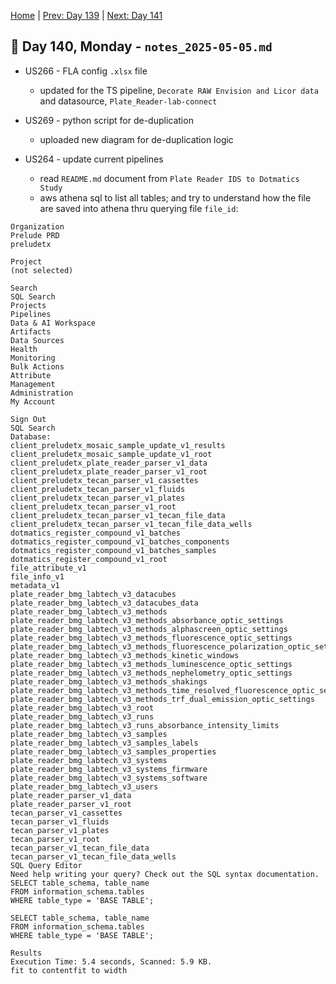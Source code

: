 [Home](../../main.md) | [Prev: Day 139](notes_2025-05-02.md) | [Next: Day 141](./notes_2025-05-06.md)

## 📝 Day 140, Monday - `notes_2025-05-05.md`

- US266 - FLA config `.xlsx` file
    * updated for the TS pipeline, `Decorate RAW Envision and Licor data` and datasource, `Plate_Reader-lab-connect`

- US269 - python script for de-duplication
    * uploaded new diagram for de-duplication logic

- US264 - update current pipelines
    * read `README.md` document from `Plate Reader IDS to Dotmatics Study`
    * aws athena sql to list all tables; and try to understand how the file are saved into athena thru querying file `file_id`:

```
Organization
Prelude PRD
preludetx

Project
(not selected)

Search
SQL Search
Projects
Pipelines
Data & AI Workspace
Artifacts
Data Sources
Health
Monitoring
Bulk Actions
Attribute
Management
Administration
My Account

Sign Out
SQL Search
Database:
client_preludetx_mosaic_sample_update_v1_results
client_preludetx_mosaic_sample_update_v1_root
client_preludetx_plate_reader_parser_v1_data
client_preludetx_plate_reader_parser_v1_root
client_preludetx_tecan_parser_v1_cassettes
client_preludetx_tecan_parser_v1_fluids
client_preludetx_tecan_parser_v1_plates
client_preludetx_tecan_parser_v1_root
client_preludetx_tecan_parser_v1_tecan_file_data
client_preludetx_tecan_parser_v1_tecan_file_data_wells
dotmatics_register_compound_v1_batches
dotmatics_register_compound_v1_batches_components
dotmatics_register_compound_v1_batches_samples
dotmatics_register_compound_v1_root
file_attribute_v1
file_info_v1
metadata_v1
plate_reader_bmg_labtech_v3_datacubes
plate_reader_bmg_labtech_v3_datacubes_data
plate_reader_bmg_labtech_v3_methods
plate_reader_bmg_labtech_v3_methods_absorbance_optic_settings
plate_reader_bmg_labtech_v3_methods_alphascreen_optic_settings
plate_reader_bmg_labtech_v3_methods_fluorescence_optic_settings
plate_reader_bmg_labtech_v3_methods_fluorescence_polarization_optic_settings
plate_reader_bmg_labtech_v3_methods_kinetic_windows
plate_reader_bmg_labtech_v3_methods_luminescence_optic_settings
plate_reader_bmg_labtech_v3_methods_nephelometry_optic_settings
plate_reader_bmg_labtech_v3_methods_shakings
plate_reader_bmg_labtech_v3_methods_time_resolved_fluorescence_optic_settings
plate_reader_bmg_labtech_v3_methods_trf_dual_emission_optic_settings
plate_reader_bmg_labtech_v3_root
plate_reader_bmg_labtech_v3_runs
plate_reader_bmg_labtech_v3_runs_absorbance_intensity_limits
plate_reader_bmg_labtech_v3_samples
plate_reader_bmg_labtech_v3_samples_labels
plate_reader_bmg_labtech_v3_samples_properties
plate_reader_bmg_labtech_v3_systems
plate_reader_bmg_labtech_v3_systems_firmware
plate_reader_bmg_labtech_v3_systems_software
plate_reader_bmg_labtech_v3_users
plate_reader_parser_v1_data
plate_reader_parser_v1_root
tecan_parser_v1_cassettes
tecan_parser_v1_fluids
tecan_parser_v1_plates
tecan_parser_v1_root
tecan_parser_v1_tecan_file_data
tecan_parser_v1_tecan_file_data_wells
SQL Query Editor
Need help writing your query? Check out the SQL syntax documentation.
SELECT table_schema, table_name
FROM information_schema.tables
WHERE table_type = 'BASE TABLE';

SELECT table_schema, table_name
FROM information_schema.tables
WHERE table_type = 'BASE TABLE';

Results
Execution Time: 5.4 seconds, Scanned: 5.9 KB.
fit to contentfit to width
```
